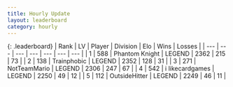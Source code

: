 ```yaml
---
title: Hourly Update
layout: leaderboard
category: hourly
---
```


{: .leaderboard}
| Rank | LV | Player | Division | Elo | Wins | Losses |
| --- | --- | --- | --- | --- | --- | --- |
| <span data-change="0">1</span> | 588 | <span title="ID: 742939">Phantom Knight</span> | LEGEND | <span data-change="0">2362</span> | <span data-change="0">215</span> | <span data-change="0">73</span> |
| <span data-change="0">2</span> | 138 | <span title="ID: 744981">Trainphobic</span> | LEGEND | <span data-change="0">2352</span> | <span data-change="0">128</span> | <span data-change="0">31</span> |
| <span data-change="0">3</span> | 271 | <span title="ID: 195293">NotTeamMario</span> | LEGEND | <span data-change="0">2306</span> | <span data-change="0">247</span> | <span data-change="0">67</span> |
| <span data-change="0">4</span> | 542 | <span title="ID: 700593">i likecardgames</span> | LEGEND | <span data-change="0">2250</span> | <span data-change="0">49</span> | <span data-change="0">12</span> |
| <span data-change="0">5</span> | 112 | <span title="ID: 729337">OutsideHitter</span> | LEGEND | <span data-change="0">2249</span> | <span data-change="0">46</span> | <span data-change="0">11</span> |
